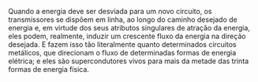 ﻿Quando a energia deve ser desviada para um novo circuito, os transmissores se dispõem em linha, ao longo do caminho desejado de energia e, em virtude dos seus atributos singulares de atração da energia, eles podem, realmente, induzir um crescente fluxo da energia na direção desejada. E fazem isso tão literalmente quanto determinados circuitos metálicos, que direcionam o fluxo de determinadas formas de energia elétrica; e eles são supercondutores vivos para mais da metade das trinta formas de energia física.